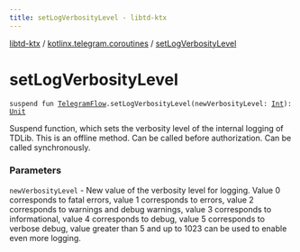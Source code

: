 ```yaml
---
title: setLogVerbosityLevel - libtd-ktx
---
```


[libtd-ktx](../index.html) / [kotlinx.telegram.coroutines](index.html) / [setLogVerbosityLevel](./set-log-verbosity-level.html)

# setLogVerbosityLevel

`suspend fun `[`TelegramFlow`](../kotlinx.telegram.core/-telegram-flow/index.html)`.setLogVerbosityLevel(newVerbosityLevel: `[`Int`](https://kotlinlang.org/api/latest/jvm/stdlib/kotlin/-int/index.html)`): `[`Unit`](https://kotlinlang.org/api/latest/jvm/stdlib/kotlin/-unit/index.html)

Suspend function, which sets the verbosity level of the internal logging of TDLib. This is an
offline method. Can be called before authorization. Can be called synchronously.

### Parameters

`newVerbosityLevel` - New value of the verbosity level for logging. Value 0 corresponds to
fatal errors, value 1 corresponds to errors, value 2 corresponds to warnings and debug warnings,
value 3 corresponds to informational, value 4 corresponds to debug, value 5 corresponds to verbose
debug, value greater than 5 and up to 1023 can be used to enable even more logging.